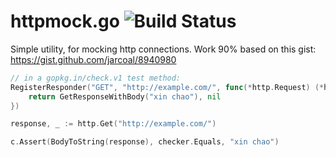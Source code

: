 httpmock.go ![Build Status](https://travis-ci.org/theypsilon/go-httpmock.svg?branch=master)
======

Simple utility, for mocking http connections. Work 90% based on this gist: https://gist.github.com/jarcoal/8940980

```go
// in a gopkg.in/check.v1 test method:
RegisterResponder("GET", "http://example.com/", func(*http.Request) (*http.Response, error) {
    return GetResponseWithBody("xin chao"), nil
})

response, _ := http.Get("http://example.com/")

c.Assert(BodyToString(response), checker.Equals, "xin chao")
```
